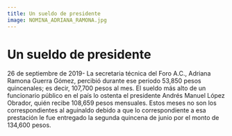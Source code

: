 ```yaml
---
title: Un sueldo de presidente
image: NOMINA_ADRIANA_RAMONA.jpg
---
```


 # Un sueldo de presidente 

26 de septiembre de 2019- La secretaria técnica del Foro A.C., Adriana Ramona Guerra Gómez, percibió durante ese periodo 53,850 pesos quincenales; es decir, 107,700 pesos al mes. El sueldo más alto de un funcionario público en el país lo ostenta el presidente Andrés Manuel López Obrador, quién recibe 108,659 pesos mensuales. Estos meses no son los correspondientes al aguinaldo debido a que lo correspondiente a esa prestación le fue entregado la segunda quincena de junio por el monto de 134,600 pesos.
